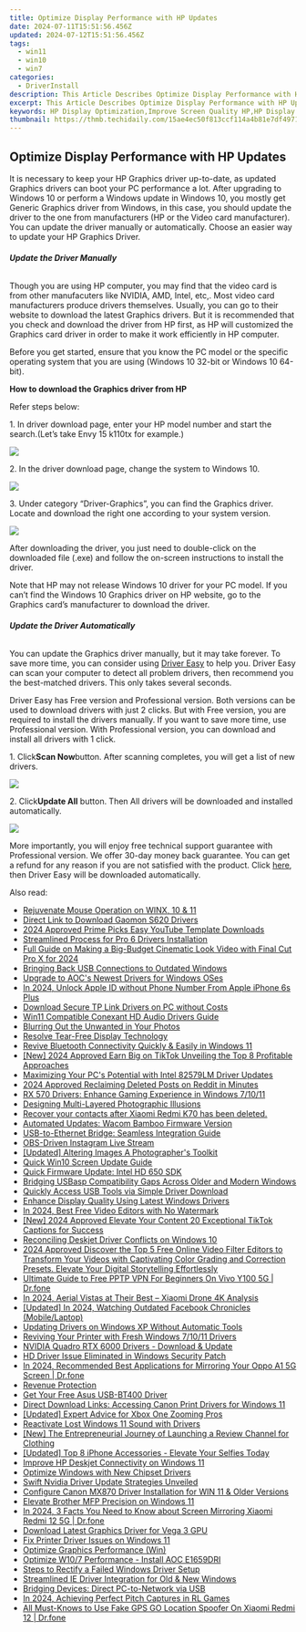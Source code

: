 ```yaml
---
title: Optimize Display Performance with HP Updates
date: 2024-07-11T15:51:56.456Z
updated: 2024-07-12T15:51:56.456Z
tags:
  - win11
  - win10
  - win7
categories:
  - DriverInstall
description: This Article Describes Optimize Display Performance with HP Updates
excerpt: This Article Describes Optimize Display Performance with HP Updates
keywords: HP Display Optimization,Improve Screen Quality HP,HP Display Updates Guide,Enhanced HP Screen Performance,HP Display Update Benefits,Optimize HP Displays,HP Display Performance Improvement
thumbnail: https://thmb.techidaily.com/15ae4ec50f813ccf114a4b81e7df4971867857563b2d6cb86a1f4c6b8ae4a880.jpg
---
```


## Optimize Display Performance with HP Updates

It is necessary to keep your HP Graphics driver up-to-date, as updated Graphics drivers can boot your PC performance a lot. After upgrading to Windows 10 or perform a Windows update in Windows 10, you mostly get Generic Graphics driver from Windows, in this case, you should update the driver to the one from manufacturers (HP or the Video card manufacturer). You can update the driver manually or automatically. Choose an easier way to update your HP Graphics Driver.  
  
###### **Update the Driver Manually**
  
Though you are using HP computer, you may find that the video card is from other manufacuters like NVIDIA, AMD, Intel, etc,. Most video card manufacturers produce drivers themselves. Usually, you can go to their website to download the latest Graphics drivers. But it is recommended that you check and download the driver from HP first, as HP will customized the Graphics card driver in order to make it work efficiently in HP computer.  
  
Before you get started, ensure that you know the PC model or the specific operating system that you are using (Windows 10 32-bit or Windows 10 64-bit).  
  
**How to download the Graphics driver from HP**
  
Refer steps below:  
  
 1\. In driver download page, enter your HP model number and start the search.(Let’s take Envy 15 k110tx for example.)  
  
![](https://images.drivereasy.com/wp-content/uploads/2016/08/img_57ad4424aa19a.png)
  
 2\. In the driver download page, change the system to Windows 10\.
  
![](https://images.drivereasy.com/wp-content/uploads/2016/08/img_57ad44c51bb2d.jpg)

 3\. Under category “Driver-Graphics”, you can find the Graphics driver. Locate and download the right one according to your system version.
  
![](https://images.drivereasy.com/wp-content/uploads/2016/08/img_57ad46ac400ee.png)
  
 After downloading the driver, you just need to double-click on the downloaded file (.exe) and follow the on-screen instructions to install the driver.
  
 Note that HP may not release Windows 10 driver for your PC model. If you can’t find the Windows 10 Graphics driver on HP website, go to the Graphics card’s manufacturer to download the driver.

###### **Update the Driver Automatically**
  
You can update the Graphics driver manually, but it may take forever. To save more time, you can consider using [Driver Easy](https://tools.techidaily.com/drivereasy/download/) to help you. Driver Easy can scan your computer to detect all problem drivers, then recommend you the best-matched drivers. This only takes several seconds.  
  
Driver Easy has Free version and Professional version. Both versions can be used to download drivers with just 2 clicks. But with Free version, you are required to install the drivers manually. If you want to save more time, use Professional version. With Professional version, you can download and install all drivers with 1 click.  
  
1\. Click**Scan Now**button. After scanning completes, you will get a list of new drivers.
  
![](https://images.drivereasy.com/wp-content/uploads/2017/04/img_58feef8535796.png)

 2\. Click**Update All** button. Then All drivers will be downloaded and installed automatically.  

![](https://images.drivereasy.com/wp-content/uploads/2017/04/img_58feefa0e7d29.jpg)

More importantly, you will enjoy free technical support guarantee with Professional version. We offer 30-day money back guarantee. You can get a refund for any reason if you are not satisfied with the product. Click [here](https://tools.techidaily.com/drivereasy/download/), then Driver Easy will be downloaded automatically.

<ins class="adsbygoogle"
     style="display:block"
     data-ad-format="autorelaxed"
     data-ad-client="ca-pub-7571918770474297"
     data-ad-slot="1223367746"></ins>



<ins class="adsbygoogle"
     style="display:block"
     data-ad-client="ca-pub-7571918770474297"
     data-ad-slot="8358498916"
     data-ad-format="auto"
     data-full-width-responsive="true"></ins>



<span class="atpl-alsoreadstyle">Also read:</span>
<div><ul>
<li><a href="https://driver-install.techidaily.com/rejuvenate-mouse-operation-on-winx-10-and-11/"><u>Rejuvenate Mouse Operation on WINX, 10 & 11</u></a></li>
<li><a href="https://driver-install.techidaily.com/direct-link-to-download-gaomon-s620-drivers/"><u>Direct Link to Download Gaomon S620 Drivers</u></a></li>
<li><a href="https://youtube-help.techidaily.com/2024-approved-prime-picks-easy-youtube-template-downloads/"><u>2024 Approved  Prime Picks  Easy YouTube Template Downloads</u></a></li>
<li><a href="https://driver-install.techidaily.com/streamlined-process-for-pro-6-drivers-installation/"><u>Streamlined Process for Pro 6 Drivers Installation</u></a></li>
<li><a href="https://smart-video-creator.techidaily.com/full-guide-on-making-a-big-budget-cinematic-look-video-with-final-cut-pro-x-for-2024/"><u>Full Guide on Making a Big-Budget Cinematic Look Video with Final Cut Pro X for 2024</u></a></li>
<li><a href="https://driver-install.techidaily.com/bringing-back-usb-connections-to-outdated-windows/"><u>Bringing Back USB Connections to Outdated Windows</u></a></li>
<li><a href="https://driver-install.techidaily.com/upgrade-to-aocs-newest-drivers-for-windows-oses/"><u>Upgrade to AOC's Newest Drivers for Windows OSes</u></a></li>
<li><a href="https://apple-account.techidaily.com/in-2024-unlock-apple-id-without-phone-number-from-apple-iphone-6s-plus-by-drfone-ios/"><u>In 2024, Unlock Apple ID without Phone Number From Apple iPhone 6s Plus</u></a></li>
<li><a href="https://driver-install.techidaily.com/download-secure-tp-link-drivers-on-pc-without-costs/"><u>Download Secure TP Link Drivers on PC without Costs</u></a></li>
<li><a href="https://driver-install.techidaily.com/win11-compatible-conexant-hd-audio-drivers-guide/"><u>Win11 Compatible Conexant HD Audio Drivers Guide</u></a></li>
<li><a href="https://extra-lessons.techidaily.com/blurring-out-the-unwanted-in-your-photos/"><u>Blurring Out the Unwanted in Your Photos</u></a></li>
<li><a href="https://graphic-issues.techidaily.com/resolve-tear-free-display-technology/"><u>Resolve Tear-Free Display Technology</u></a></li>
<li><a href="https://driver-install.techidaily.com/revive-bluetooth-connectivity-quickly-and-easily-in-windows-11/"><u>Revive Bluetooth Connectivity Quickly & Easily in Windows 11</u></a></li>
<li><a href="https://tiktok-clips.techidaily.com/new-2024-approved-earn-big-on-tiktok-unveiling-the-top-8-profitable-approaches/"><u>[New] 2024 Approved  Earn Big on TikTok  Unveiling the Top 8 Profitable Approaches</u></a></li>
<li><a href="https://driver-install.techidaily.com/maximizing-your-pcs-potential-with-intel-82579lm-driver-updates/"><u>Maximizing Your PC's Potential with Intel 82579LM Driver Updates</u></a></li>
<li><a href="https://extra-skills.techidaily.com/2024-approved-reclaiming-deleted-posts-on-reddit-in-minutes/"><u>2024 Approved  Reclaiming Deleted Posts on Reddit in Minutes</u></a></li>
<li><a href="https://driver-install.techidaily.com/rx-570-drivers-enhance-gaming-experience-in-windows-71011/"><u>RX 570 Drivers: Enhance Gaming Experience in Windows 7/10/11</u></a></li>
<li><a href="https://article-tips.techidaily.com/designing-multi-layered-photographic-illusions/"><u>Designing Multi-Layered Photographic Illusions</u></a></li>
<li><a href="https://review-topics.techidaily.com/recover-your-contacts-after-xiaomi-redmi-k70-has-been-deleted-by-fonelab-android-recover-contacts/"><u>Recover your contacts after Xiaomi Redmi K70 has been deleted.</u></a></li>
<li><a href="https://driver-install.techidaily.com/automated-updates-wacom-bamboo-firmware-version/"><u>Automated Updates: Wacom Bamboo Firmware Version</u></a></li>
<li><a href="https://driver-install.techidaily.com/usb-to-ethernet-bridge-seamless-integration-guide/"><u>USB-to-Ethernet Bridge: Seamless Integration Guide</u></a></li>
<li><a href="https://screen-video-capture.techidaily.com/obs-driven-instagram-live-stream/"><u>OBS-Driven Instagram Live Stream</u></a></li>
<li><a href="https://extra-hints.techidaily.com/updated-altering-images-a-photographers-toolkit/"><u>[Updated] Altering Images  A Photographer's Toolkit</u></a></li>
<li><a href="https://driver-install.techidaily.com/quick-win10-screen-update-guide/"><u>Quick Win10 Screen Update Guide</u></a></li>
<li><a href="https://driver-install.techidaily.com/quick-firmware-update-intel-hd-650-sdk/"><u>Quick Firmware Update: Intel HD 650 SDK</u></a></li>
<li><a href="https://driver-install.techidaily.com/bridging-usbasp-compatibility-gaps-across-older-and-modern-windows/"><u>Bridging USBasp Compatibility Gaps Across Older and Modern Windows</u></a></li>
<li><a href="https://driver-install.techidaily.com/1720063582828-quickly-access-usb-tools-via-simple-driver-download/"><u>Quickly Access USB Tools via Simple Driver Download</u></a></li>
<li><a href="https://driver-install.techidaily.com/enhance-display-quality-using-latest-windows-drivers/"><u>Enhance Display Quality Using Latest Windows Drivers</u></a></li>
<li><a href="https://ai-driven-video-production.techidaily.com/in-2024-best-free-video-editors-with-no-watermark/"><u>In 2024, Best Free Video Editors with No Watermark</u></a></li>
<li><a href="https://tiktok-clips.techidaily.com/new-2024-approved-elevate-your-content-20-exceptional-tiktok-captions-for-success/"><u>[New] 2024 Approved  Elevate Your Content  20 Exceptional TikTok Captions for Success</u></a></li>
<li><a href="https://driver-install.techidaily.com/reconciling-deskjet-driver-conflicts-on-windows-10/"><u>Reconciling Deskjet Driver Conflicts on Windows 10</u></a></li>
<li><a href="https://ai-video-editing.techidaily.com/2024-approved-discover-the-top-5-free-online-video-filter-editors-to-transform-your-videos-with-captivating-color-grading-and-correction-presets-elevate-you/"><u>2024 Approved Discover the Top 5 Free Online Video Filter Editors to Transform Your Videos with Captivating Color Grading and Correction Presets. Elevate Your Digital Storytelling Effortlessly</u></a></li>
<li><a href="https://fake-location.techidaily.com/ultimate-guide-to-free-pptp-vpn-for-beginners-on-vivo-y100-5g-drfone-by-drfone-virtual-android/"><u>Ultimate Guide to Free PPTP VPN For Beginners On Vivo Y100 5G | Dr.fone</u></a></li>
<li><a href="https://extra-information.techidaily.com/in-2024-aerial-vistas-at-their-best-xiaomi-drone-4k-analysis/"><u>In 2024, Aerial Vistas at Their Best – Xiaomi Drone 4K Analysis</u></a></li>
<li><a href="https://facebook-video-files.techidaily.com/updated-in-2024-watching-outdated-facebook-chronicles-mobilelaptop/"><u>[Updated] In 2024, Watching Outdated Facebook Chronicles (Mobile/Laptop)</u></a></li>
<li><a href="https://driver-install.techidaily.com/updating-drivers-on-windows-xp-without-automatic-tools/"><u>Updating Drivers on Windows XP Without Automatic Tools</u></a></li>
<li><a href="https://driver-install.techidaily.com/reviving-your-printer-with-fresh-windows-71011-drivers/"><u>Reviving Your Printer with Fresh Windows 7/10/11 Drivers</u></a></li>
<li><a href="https://driver-install.techidaily.com/nvidia-quadro-rtx-6000-drivers-download-and-update/"><u>NVIDIA Quadro RTX 6000 Drivers - Download & Update</u></a></li>
<li><a href="https://driver-install.techidaily.com/hd-driver-issue-eliminated-in-windows-security-patch/"><u>HD Driver Issue Eliminated in Windows Security Patch</u></a></li>
<li><a href="https://screen-mirror.techidaily.com/in-2024-recommended-best-applications-for-mirroring-your-oppo-a1-5g-screen-drfone-by-drfone-android/"><u>In 2024, Recommended Best Applications for Mirroring Your Oppo A1 5G Screen | Dr.fone</u></a></li>
<li><a href="https://vimeo-videos.techidaily.com/revenue-protection/"><u>Revenue Protection</u></a></li>
<li><a href="https://driver-install.techidaily.com/get-your-free-asus-usb-bt400-driver/"><u>Get Your Free Asus USB-BT400 Driver</u></a></li>
<li><a href="https://driver-install.techidaily.com/direct-download-links-accessing-canon-print-drivers-for-windows-11/"><u>Direct Download Links: Accessing Canon Print Drivers for Windows 11</u></a></li>
<li><a href="https://some-techniques.techidaily.com/updated-expert-advice-for-xbox-one-zooming-pros/"><u>[Updated] Expert Advice for Xbox One Zooming Pros</u></a></li>
<li><a href="https://driver-install.techidaily.com/reactivate-lost-windows-11-sound-with-drivers/"><u>Reactivate Lost Windows 11 Sound with Drivers</u></a></li>
<li><a href="https://vp-tips.techidaily.com/new-the-entrepreneurial-journey-of-launching-a-review-channel-for-clothing/"><u>[New] The Entrepreneurial Journey of Launching a Review Channel for Clothing</u></a></li>
<li><a href="https://some-skills.techidaily.com/updated-top-8-iphone-accessories-elevate-your-selfies-today/"><u>[Updated] Top 8 iPhone Accessories - Elevate Your Selfies Today</u></a></li>
<li><a href="https://driver-install.techidaily.com/improve-hp-deskjet-connectivity-on-windows-11/"><u>Improve HP Deskjet Connectivity on Windows 11</u></a></li>
<li><a href="https://driver-install.techidaily.com/optimize-windows-with-new-chipset-drivers/"><u>Optimize Windows with New Chipset Drivers</u></a></li>
<li><a href="https://driver-install.techidaily.com/swift-nvidia-driver-update-strategies-unveiled/"><u>Swift Nvidia Driver Update Strategies Unveiled</u></a></li>
<li><a href="https://driver-install.techidaily.com/configure-canon-mx870-driver-installation-for-win-11-and-older-versions/"><u>Configure Canon MX870 Driver Installation for WIN 11 & Older Versions</u></a></li>
<li><a href="https://driver-install.techidaily.com/elevate-brother-mfp-precision-on-windows-11/"><u>Elevate Brother MFP Precision on Windows 11</u></a></li>
<li><a href="https://screen-mirror.techidaily.com/in-2024-3-facts-you-need-to-know-about-screen-mirroring-xiaomi-redmi-12-5g-drfone-by-drfone-android/"><u>In 2024, 3 Facts You Need to Know about Screen Mirroring Xiaomi Redmi 12 5G | Dr.fone</u></a></li>
<li><a href="https://driver-install.techidaily.com/download-latest-graphics-driver-for-vega-3-gpu/"><u>Download Latest Graphics Driver for Vega 3 GPU</u></a></li>
<li><a href="https://driver-install.techidaily.com/fix-printer-driver-issues-on-windows-11/"><u>Fix Printer Driver Issues on Windows 11</u></a></li>
<li><a href="https://driver-install.techidaily.com/optimize-graphics-performance-win/"><u>Optimize Graphics Performance (Win)</u></a></li>
<li><a href="https://driver-install.techidaily.com/optimize-w107-performance-install-aoc-e1659dri/"><u>Optimize W10/7 Performance - Install AOC E1659DRI</u></a></li>
<li><a href="https://driver-install.techidaily.com/steps-to-rectify-a-failed-windows-driver-setup/"><u>Steps to Rectify a Failed Windows Driver Setup</u></a></li>
<li><a href="https://driver-install.techidaily.com/streamlined-ie-driver-integration-for-old-and-new-windows/"><u>Streamlined IE Driver Integration for Old & New Windows</u></a></li>
<li><a href="https://driver-install.techidaily.com/bridging-devices-direct-pc-to-network-via-usb/"><u>Bridging Devices: Direct PC-to-Network via USB</u></a></li>
<li><a href="https://screen-capture.techidaily.com/in-2024-achieving-perfect-pitch-captures-in-rl-games/"><u>In 2024, Achieving Perfect Pitch Captures in RL Games</u></a></li>
<li><a href="https://fake-location.techidaily.com/all-must-knows-to-use-fake-gps-go-location-spoofer-on-xiaomi-redmi-12-drfone-by-drfone-virtual-android/"><u>All Must-Knows to Use Fake GPS GO Location Spoofer On Xiaomi Redmi 12 | Dr.fone</u></a></li>
</ul></div>
